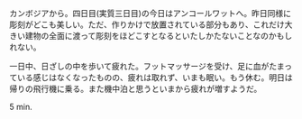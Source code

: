 カンボジアから。四日目(実質三日目)の今日はアンコールワットへ。昨日同様に彫刻がどこも美しい。ただ、作りかけで放置されている部分もあり、これだけ大きい建物の全面に渡って彫刻をほどこすとなるといたしかたないことなのかもしれない。

一日中、日ざしの中を歩いて疲れた。フットマッサージを受け、足に血がたまっている感じはなくなったものの、疲れは取れず、いまも眠い。もう休む。明日は帰りの飛行機に乗る。また機中泊と思うといまから疲れが増すようだ。

5 min.


